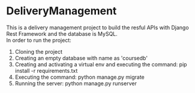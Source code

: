 # DeliveryManagement
This is a delivery management project to build the resful APIs with Django Rest Framework and the database is MySQL.  
In order to run the project: 
  1. Cloning the project
  2. Creating an empty database with name as 'coursedb' 
  3. Creating and activating a virtual env and executing the command: pip install -r requirements.txt 
  4. Executing the command: python manage.py migrate 
  5. Running the server: python manage.py runserver
